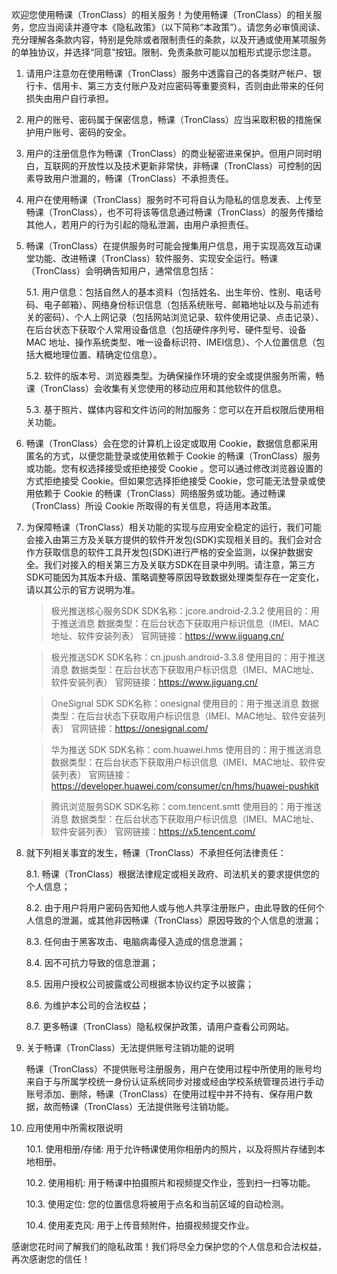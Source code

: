 欢迎您使用畅课（TronClass）的相关服务！为使用畅课（TronClass）的相关服务，您应当阅读并遵守本《隐私政策》（以下简称“本政策”）。请您务必审慎阅读、充分理解各条款内容，特别是免除或者限制责任的条款，以及开通或使用某项服务的单独协议，并选择“同意”按钮。限制、免责条款可能以加粗形式提示您注意。

1. 请用户注意勿在使用畅课（TronClass）服务中透露自己的各类财产帐户、银行卡、信用卡、第三方支付账户及对应密码等重要资料，否则由此带来的任何损失由用户自行承担。

2. 用户的账号、密码属于保密信息，畅课（TronClass）应当采取积极的措施保护用户账号、密码的安全。

3. 用户的注册信息作为畅课（TronClass）的商业秘密进来保护。但用户同时明白，互联网的开放性以及技术更新非常快，非畅课（TronClass）可控制的因素导致用户泄漏的，畅课（TronClass）不承担责任。

4. 用户在使用畅课（TronClass）服务时不可将自认为隐私的信息发表、上传至畅课（TronClass），也不可将该等信息通过畅课（TronClass）的服务传播给其他人，若用户的行为引起的隐私泄漏，由用户承担责任。

5. 畅课（TronClass）在提供服务时可能会搜集用户信息，用于实现高效互动课堂功能、改进畅课（TronClass）软件服务、实现安全运行。畅课（TronClass）会明确告知用户，通常信息包括：
   
    5.1. 用户信息：包括自然人的基本资料（包括姓名、出生年份、性别、电话号码、电子邮箱）、网络身份标识信息（包括系统账号、邮箱地址以及与前述有关的密码）、个人上网记录（包括网站浏览记录、软件使用记录、点击记录）、在后台状态下获取个人常用设备信息（包括硬件序列号、硬件型号、设备 MAC 地址、操作系统类型、唯一设备标识符、IMEI信息）、个人位置信息（包括大概地理位置、精确定位信息）。
   
    5.2. 软件的版本号、浏览器类型。为确保操作环境的安全或提供服务所需，畅课（TronClass）会收集有关您使用的移动应用和其他软件的信息。
   
    5.3. 基于照片、媒体内容和文件访问的附加服务：您可以在开启权限后使用相关功能。
   
6. 畅课（TronClass）会在您的计算机上设定或取用 Cookie，数据信息都采用匿名的方式，以便您能登录或使用依赖于 Cookie 的畅课（TronClass）服务或功能。您有权选择接受或拒绝接受 Cookie 。您可以通过修改浏览器设置的方式拒绝接受 Cookie。但如果您选择拒绝接受 Cookie，您可能无法登录或使用依赖于 Cookie 的畅课（TronClass）网络服务或功能。通过畅课（TronClass）所设 Cookie 所取得的有关信息，将适用本政策。

7. 为保障畅课（TronClass）相关功能的实现与应用安全稳定的运行，我们可能会接入由第三方及关联方提供的软件开发包(SDK)实现相关目的。我们会对合作方获取信息的软件工具开发包(SDK)进行严格的安全监测，以保护数据安全。我们对接入的相关第三方及关联方SDK在目录中列明。请注意，第三方SDK可能因为其版本升级、策略调整等原因导致数据处理类型存在一定变化，请以其公示的官方说明为准。

    > 极光推送核心服务SDK
    > SDK名称：jcore.android-2.3.2
    > 使用目的：用于推送消息
    > 数据类型：在后台状态下获取用户标识信息（IMEI、MAC地址、软件安装列表）
    > 官网链接：https://www.jiguang.cn/

    > 极光推送SDK
    > SDK名称：cn.jpush.android-3.3.8
    > 使用目的：用于推送消息
    > 数据类型：在后台状态下获取用户标识信息（IMEI、MAC地址、软件安装列表）
    > 官网链接：https://www.jiguang.cn/
   
    > OneSignal SDK
    > SDK名称：onesignal
    > 使用目的：用于推送消息
    > 数据类型：在后台状态下获取用户标识信息（IMEI、MAC地址、软件安装列表）
    > 官网链接：https://onesignal.com/

    > 华为推送 SDK
    > SDK名称：com.huawei.hms
    > 使用目的：用于推送消息
    > 数据类型：在后台状态下获取用户标识信息（IMEI、MAC地址、软件安装列表）
    > 官网链接：https://developer.huawei.com/consumer/cn/hms/huawei-pushkit

    > 腾讯浏览服务SDK
    > SDK名称：com.tencent.smtt
    > 使用目的：用于推送消息
    > 数据类型：在后台状态下获取用户标识信息（IMEI、MAC地址、软件安装列表）
    > 官网链接：https://x5.tencent.com/


8. 就下列相关事宜的发生，畅课（TronClass）不承担任何法律责任：

    8.1. 畅课（TronClass）根据法律规定或相关政府、司法机关的要求提供您的个人信息；

    8.2. 由于用户将用户密码告知他人或与他人共享注册账户，由此导致的任何个人信息的泄漏，或其他非因畅课（TronClass）原因导致的个人信息的泄漏；

    8.3. 任何由于黑客攻击、电脑病毒侵入造成的信息泄漏；

    8.4. 因不可抗力导致的信息泄漏；

    8.5. 因用户授权公司披露或公司根据本协议约定予以披露；

    8.6. 为维护本公司的合法权益；

    8.7. 更多畅课（TronClass）隐私权保护政策，请用户查看公司网站。

9. 关于畅课（TronClass）无法提供账号注销功能的说明

    畅课（TronClass）不提供账号注册服务，用户在使用过程中所使用的账号均来自于与所属学校统一身份认证系统同步对接或经由学校系统管理员进行手动账号添加、删除，畅课（TronClass）在使用过程中并不持有、保存用户数据，故而畅课（TronClass）无法提供账号注销功能。


10. 应用使用中所需权限说明

    10.1. 使用相册/存储: 用于允许畅课使用你相册内的照片，以及将照片存储到本地相册。

    10.2. 使用相机: 用于畅课中拍摄照片和视频提交作业，签到扫一扫等功能。

    10.3. 使用定位: 您的位置信息将被用于点名和当前区域的自动检测。

    10.4. 使用麦克风: 用于上传音频附件，拍摄视频提交作业。


感谢您花时间了解我们的隐私政策！我们将尽全力保护您的个人信息和合法权益，再次感谢您的信任！